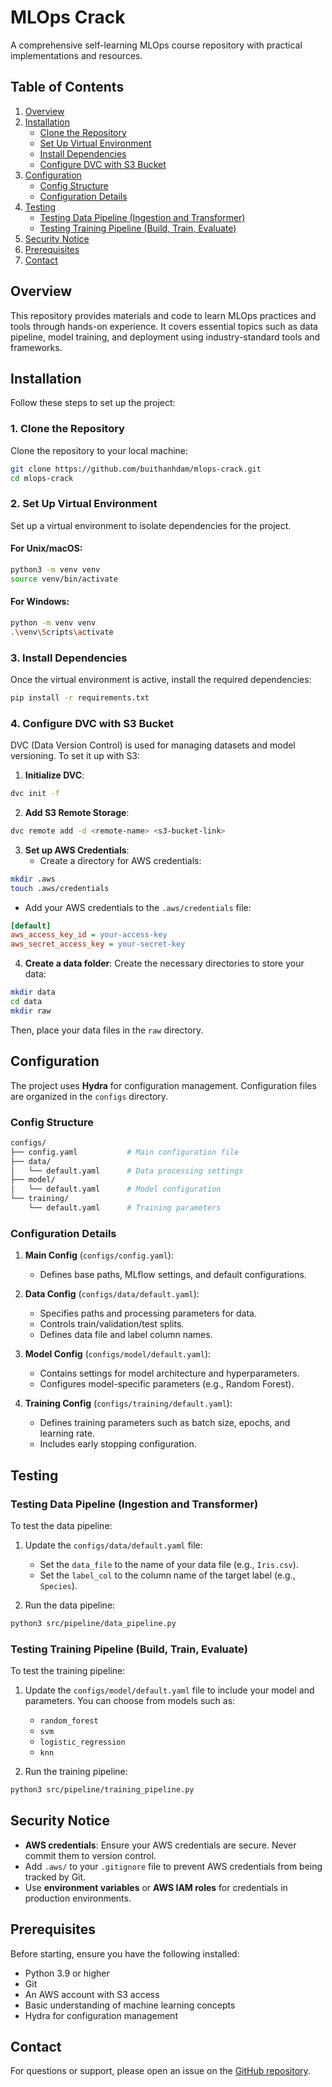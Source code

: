 # MLOps Crack
A comprehensive self-learning MLOps course repository with practical implementations and resources.

## Table of Contents

1. [Overview](#overview)
2. [Installation](#installation)
   - [Clone the Repository](#1-clone-the-repository)
   - [Set Up Virtual Environment](#2-set-up-virtual-environment)
   - [Install Dependencies](#3-install-dependencies)
   - [Configure DVC with S3 Bucket](#4-configure-dvc-with-s3-bucket)
3. [Configuration](#configuration)
   - [Config Structure](#config-structure)
   - [Configuration Details](#configuration-details)
4. [Testing](#testing)
   - [Testing Data Pipeline (Ingestion and Transformer)](#testing-data-pipeline-ingestion-and-transformer)
   - [Testing Training Pipeline (Build, Train, Evaluate)](#testing-training-pipeline-build-train-evaluate)
5. [Security Notice](#security-notice)
6. [Prerequisites](#prerequisites)
7. [Contact](#contact)

## Overview

This repository provides materials and code to learn MLOps practices and tools through hands-on experience. It covers essential topics such as data pipeline, model training, and deployment using industry-standard tools and frameworks.

## Installation

Follow these steps to set up the project:

### **1. Clone the Repository**

Clone the repository to your local machine:

```bash
git clone https://github.com/buithanhdam/mlops-crack.git
cd mlops-crack
```

### **2. Set Up Virtual Environment**

Set up a virtual environment to isolate dependencies for the project.

#### For Unix/macOS:
```bash
python3 -m venv venv
source venv/bin/activate
```

#### For Windows:
```bash
python -m venv venv
.\venv\Scripts\activate
```

### **3. Install Dependencies**

Once the virtual environment is active, install the required dependencies:

```bash
pip install -r requirements.txt
```

### **4. Configure DVC with S3 Bucket**

DVC (Data Version Control) is used for managing datasets and model versioning. To set it up with S3:

1. **Initialize DVC**:
```bash
dvc init -f
```

2. **Add S3 Remote Storage**:
```bash
dvc remote add -d <remote-name> <s3-bucket-link>
```

3. **Set up AWS Credentials**:
   - Create a directory for AWS credentials:
```bash
mkdir .aws
touch .aws/credentials
```

   - Add your AWS credentials to the `.aws/credentials` file:
```ini
[default]
aws_access_key_id = your-access-key
aws_secret_access_key = your-secret-key
```

4. **Create a data folder**:
   Create the necessary directories to store your data:
```bash
mkdir data
cd data
mkdir raw
```

   Then, place your data files in the `raw` directory.

## Configuration

The project uses **Hydra** for configuration management. Configuration files are organized in the `configs` directory.

### Config Structure

```bash
configs/
├── config.yaml           # Main configuration file
├── data/
│   └── default.yaml      # Data processing settings
├── model/
│   └── default.yaml      # Model configuration
└── training/
    └── default.yaml      # Training parameters
```

### Configuration Details

1. **Main Config** (`configs/config.yaml`):
   - Defines base paths, MLflow settings, and default configurations.

2. **Data Config** (`configs/data/default.yaml`):
   - Specifies paths and processing parameters for data.
   - Controls train/validation/test splits.
   - Defines data file and label column names.

3. **Model Config** (`configs/model/default.yaml`):
   - Contains settings for model architecture and hyperparameters.
   - Configures model-specific parameters (e.g., Random Forest).

4. **Training Config** (`configs/training/default.yaml`):
   - Defines training parameters such as batch size, epochs, and learning rate.
   - Includes early stopping configuration.

## Testing

### **Testing Data Pipeline (Ingestion and Transformer)**

To test the data pipeline:

1. Update the `configs/data/default.yaml` file:
   - Set the `data_file` to the name of your data file (e.g., `Iris.csv`).
   - Set the `label_col` to the column name of the target label (e.g., `Species`).
   
2. Run the data pipeline:
```bash
python3 src/pipeline/data_pipeline.py
```

### **Testing Training Pipeline (Build, Train, Evaluate)**

To test the training pipeline:

1. Update the `configs/model/default.yaml` file to include your model and parameters. You can choose from models such as:
   - `random_forest`
   - `svm`
   - `logistic_regression`
   - `knn`

2. Run the training pipeline:
```bash
python3 src/pipeline/training_pipeline.py
```

## Security Notice

- **AWS credentials**: Ensure your AWS credentials are secure. Never commit them to version control.
- Add `.aws/` to your `.gitignore` file to prevent AWS credentials from being tracked by Git.
- Use **environment variables** or **AWS IAM roles** for credentials in production environments.

## Prerequisites

Before starting, ensure you have the following installed:

- Python 3.9 or higher
- Git
- An AWS account with S3 access
- Basic understanding of machine learning concepts
- Hydra for configuration management

## Contact
For questions or support, please open an issue on the [GitHub repository](https://github.com/buithanhdam/mlops-crack/issues).
